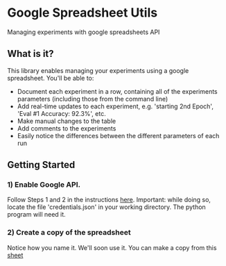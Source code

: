 # Google Spreadsheet Utils
Managing experiments with google spreadsheets API

## What is it?
This library enables managing your experiments using a google spreadsheet. You'll be able to:
* Document each experiment in a row, containing all of the experiments parameters (including those from the command line)
* Add real-time updates to each experiment, e.g. 'starting 2nd Epoch', 'Eval #1 Accuracy: 92.3%', etc.
* Make manual changes to the table
* Add comments to the experiments
* Easily notice the differences between the different parameters of each run

## Getting Started

### 1) Enable Google API. 
Follow Steps 1 and 2 in the instructions [here](https://developers.google.com/sheets/api/quickstart/python).
Important: while doing so, locate the file 'credentials.json' in your working directory. The python program will need it.

### 2) Create a copy of the spreadsheet
Notice how you name it. We'll soon use it. You can make a copy from this [sheet](https://docs.google.com/spreadsheets/d/1xPF3Ji1GSgHlA92LCotzDEj1QEKOMajRQimZi9LI2h8/edit?usp=sharing)




